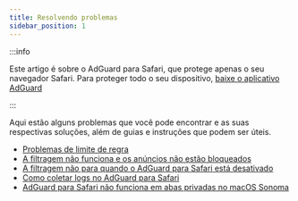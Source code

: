 ```yaml
---
title: Resolvendo problemas
sidebar_position: 1
---
```


:::info

Este artigo é sobre o AdGuard para Safari, que protege apenas o seu navegador Safari. Para proteger todo o seu dispositivo, [baixe o aplicativo AdGuard](https://agrd.io/download-kb-adblock)

:::

Aqui estão alguns problemas que você pode encontrar e as suas respectivas soluções, além de guias e instruções que podem ser úteis.

- [Problemas de limite de regra](/adguard-for-safari/solving-problems/rule-limit.md)
- [A filtragem não funciona e os anúncios não estão bloqueados](/adguard-for-safari/solving-problems/ads-not-blocked.md)
- [A filtragem não para quando o AdGuard para Safari está desativado](/adguard-for-safari/solving-problems/filters-after-disable.md)
- [Como coletar logs no AdGuard para Safari](/adguard-for-safari/solving-problems/logs.md)
- [AdGuard para Safari não funciona em abas privadas no macOS Sonoma](/adguard-for-safari/solving-problems/private-sonoma.md)
